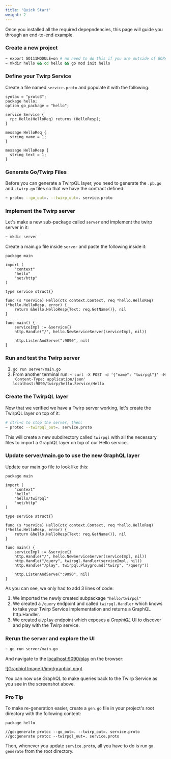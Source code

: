 ```yaml
---
title: 'Quick Start'
weight: 2
---
```



Once you installed all the required depepndencies, this page will guide you through an end-to-end example.

### Create a new project

```bash
~ export GO111MODULE=on # no need to do this if you are outside of GOPATH
~ mkdir hello && cd hello && go mod init hello
```

### Define your Twirp Service

Create a file named `service.proto` and populate it with the following:

```
syntax = "proto3";
package hello;
option go_package = "hello";

service Service {
  rpc Hello(HelloReq) returns (HelloResp);
}

message HelloReq {
  string name = 1;
}

message HelloResp {
  string text = 1;
}
```

### Generate Go/Twirp Files

Before you can generate a TwirpQL layer, you need to generate the `.pb.go` and `.twirp.go` files so that we have the contract defined: 

```bash
~ protoc --go_out=. --twirp_out=. service.proto
```

### Implement the Twirp server

Let's make a new sub-package called `server` and implement the twirp server in it: 

```bash
~ mkdir server
```

Create a main.go file inside `server` and paste the following inside it:

```golang
package main

import (
	"context"
	"hello"
	"net/http"
)

type service struct{}

func (s *service) Hello(ctx context.Context, req *hello.HelloReq) (*hello.HelloResp, error) {
	return &hello.HelloResp{Text: req.GetName()}, nil
}

func main() {
    serviceImpl := &service{}
    http.Handle("/", hello.NewServiceServer(serviceImpl, nil))

    http.ListenAndServe(":9090", nil)
}
```

### Run and test the Twirp server

1. `go run server/main.go` 
2. From another terminal run: `~ curl -X POST -d '{"name": "twirpql"}' -H 'Content-Type: application/json' localhost:9090/twirp/hello.Service/Hello`

### Create the TwirpQL layer

Now that we verified we have a Twirp server working, let's create the TwirpQL layer on top of it: 

```bash
# ctrl+c to stop the server, then:
~ protoc --twirpql_out=. service.proto
```

This will create a new subdirectory called `twirpql` with all the necessary files to import a GraphQL layer on top of our Hello service.

### Update server/main.go to use the new GraphQL layer

Update our main.go file to look like this:

```golang
package main

import (
	"context"
	"hello"
	"hello/twirpql"
	"net/http"
)

type service struct{}

func (s *service) Hello(ctx context.Context, req *hello.HelloReq) (*hello.HelloResp, error) {
	return &hello.HelloResp{Text: req.GetName()}, nil
}

func main() {
    serviceImpl := &service{}
	http.Handle("/", hello.NewServiceServer(serviceImpl, nil))
	http.Handle("/query", twirpql.Handler(serviceImpl, nil))
	http.Handle("/play", twirpql.Playground("twirp", "/query"))

	http.ListenAndServe(":9090", nil)
}
```

As you can see, we only had to add 3 lines of code: 

1. We imported the newly created subpackage `"hello/twirpql"`
2. We created a `/query` endpoint and called `twirpql.Handler` which knows to take your Twirp Service implementation and returns a GraphQL http.Handler. 
3. We created a `/play` endpoint which exposes a *GraphiQL* UI to discover and play with the Twirp service. 

### Rerun the server and explore the UI

```bash
~ go run server/main.go
```

And navigate to the <a target="_blank" href="http://localhost:9090/play">localhost:9090/play</a> on the browser: 

<a href="/img/graphiql.png">
![Graphiql Image](/img/graphiql.png)
</a>


You can now use GraphQL to make queries back to the Twirp Service as you see in the screenshot above. 

### Pro Tip

To make re-generation easier, create a `gen.go` file in your project's root directory with the following content: 

```golang
package hello

//go:generate protoc --go_out=. --twirp_out=. service.proto
//go:generate protoc --twirpql_out=. service.proto
```

Then, whenever you update `service.proto`, all you have to do is run `go generate` from the root directory. 
